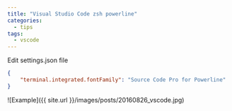 ```yaml
---
title: "Visual Studio Code zsh powerline"
categories:
  - tips
tags:
  - vscode
---
```


Edit settings.json file

```json
{
    "terminal.integrated.fontFamily": "Source Code Pro for Powerline"
}
```

![Example]({{ site.url }}/images/posts/20160826_vscode.jpg)